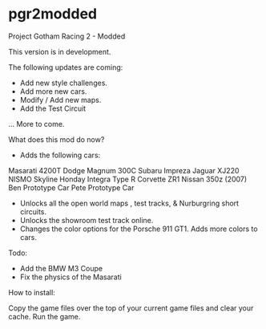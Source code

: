 # pgr2modded

Project Gotham Racing 2 - Modded 

This version is in development.

The following updates are coming:

 - Add new style challenges.
 - Add more new cars.
 - Modify / Add new maps.
 - Add the Test Circuit


... More to come.

What does this mod do now?

 - Adds the following cars:
 
 Masarati 4200T
 Dodge Magnum
 300C
 Subaru Impreza
 Jaguar XJ220
 NISMO Skyline
 Honday Integra Type R
 Corvette ZR1
 Nissan 350z (2007)
 Ben Prototype Car
 Pete Prototype Car
 
 - Unlocks all the open world maps , test tracks, & Nurburgring short circuits.
 - Unlocks the showroom test track online.
 - Changes the color options for the Porsche 911 GT1. Adds more colors to cars.


Todo:

 - Add the BMW M3 Coupe
 - Fix the physics of the Masarati

How to install:

Copy the game files over the top of your current game files and clear your cache. Run the game.


